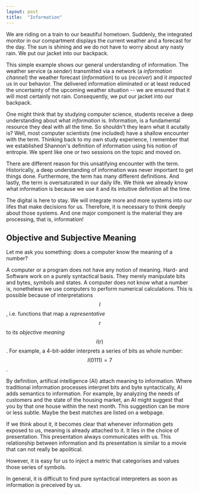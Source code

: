 ```yaml
---
layout: post
title:  "Information"
---
```


We are riding on a train to our beautiful hometown.
Suddenly, the integrated monitor in our compartment displays the current weather and a forecast for the day.
The sun is shining and we do not have to worry about any nasty rain.
We put our jacket into our backpack. 

This simple example shows our general understanding of information.
The weather service (a *sender*) transmitted via a network (a *information channel*) the weather forecast (*information*) to us (*receiver*) and it *impacted* us in our behavior.
The delivered information eliminated or at least reduced the uncertainty of the upcoming weather situation -- we are ensured that it will most certainly not rain.
Consequently, we put our jacket into our backpack.

One might think that by studying computer science, students receive a deep understanding about what *information* is.
Information, is a fundamental resource they deal with all the time.
So shouldn't they learn what it acutally is?
Well, most computer scientists (me included) have a shallow encounter with the term.
Thinking back to my own study experience, I remember that we established Shannon's definition of information using his notion of entropie.
We spent like one or two sessions on the topic and moved on.

There are different reason for this unsatifying encounter with the term.
Historically, a deep understanding of information was never important to get things done.
Furthermore, the term has many different definitions.
And lastly, the term is oversaturated in our daily life.
We think we already know what information is because we use it and its intuitive definition all the time.

The digital is here to stay.
We will integrate more and more systems into our lifes that make decisions for us.
Therefore, it is necessary to think deeply about those systems.
And one major component is the material they are processing, that is, information!

## Objective and Subjective Meaning

Let me ask you something: does a computer know the meaning of a number?


A computer or a program does not have any notion of meaning.
Hard- and Software work on a purely syntactical basis.
They merely manipulate bits and bytes, symbols and states.
A computer does not know what a number is, nonetheless we use computers to perform numerical calculations.
This is possible because of interpretations $$I$$, i.e. functions that map a *representative* $$r$$ to its *objective meaning* $$I(r)$$.
For example, a 4-bit-adder interprets a series of bits as whole number: $$I(0111) = 7$$.

By definition, artifical intelligence (AI) attach meaning to information.
Where traditional information processes interpret bits and byte syntactically, AI adds semantics to information.
For example, by analyzing the needs of customers and the state of the housing market, an AI might suggest that you by that one house within the next month.
This suggestion can be more or less subtle.
Maybe the best matches are listed on a webpage.

If we think about it, it becomes clear that whenever information gets exposed to us, meaning is already attached to it.
It lies in the choice of presentation.
This presentation always communicates with us.
This relationship between information and its presentation is similar to a movie that can not really be apolitical.



However, it is easy for us to inject a metric that categorises and values those series of symbols.

In general, it is difficult to find pure syntactical interpreters as soon as information is preceived by us.




